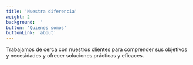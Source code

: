 ```yaml
---
title: 'Nuestra diferencia'
weight: 2
background: ''
button: 'Quiénes somos'
buttonLink: 'about'
---
```


Trabajamos de cerca con nuestros clientes para comprender sus objetivos y necesidades y ofrecer soluciones prácticas y eficaces. 